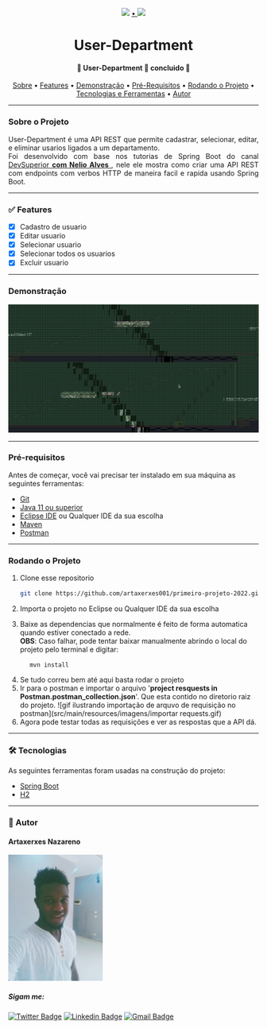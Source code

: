 <div align="center">
<p>
    <img src="https://img.shields.io/badge/feito%20por-Artaxerxes Nazareno-blue"/>
    <a href="https://twitter.com/Artaxerxes0001">
    • 
    <img src="https://img.shields.io/twitter/follow/Artaxerxes0001?style=social">
    </a><br>
    <h1> User-Department</h1>
</p>
<h4> 
	🚧  User-Department 🚀  concluido 🚧
</h4>
<p>
 <a href="#sobre">Sobre</a> •
 <a href="#features">Features</a> •
 <a href="#demonstracao">Demonstração</a> •
 <a href="#pre-requisitos">Pré-Requisitos</a> •
 <a href="#back-end">Rodando o Projeto</a> •
  <a href="#tecnologias">Tecnologias e Ferramentas</a> •
 <a href="#autor">Autor</a> 

</p>
</div>

---

<h3><a name="sobre"> Sobre o Projeto </a></h3>
<p align="justify">User-Department é uma API REST que permite cadastrar, selecionar, editar, e eliminar usarios ligados a um departamento. <br>
Foi desenvolvido com base nos tutorias de Spring Boot do canal<a href="https://www.youtube.com/watch?v=D4frmIHAxEY"> DevSuperior <strong> com Nelio Alves </strong> </a>, nele ele mostra como criar uma API REST com endpoints com verbos HTTP de maneira facil e rapida usando Spring Boot.
 </p>

---

<h3><a name="features"> ✅ Features </a></h3>

- [x] Cadastro de usuario
- [x] Editar usuario
- [x] Selecionar usuario
- [x] Selecionar todos os usuarios
- [x] Excluir usuario

---

<h3><a name="demonstracao"> Demonstração </a></h3>

![postman requests](src/main/resources/imagens/requests.gif)

---

<h3><a name="pre-requisitos"> Pré-requisitos </a></h3>
Antes de começar, você vai precisar ter instalado em sua máquina as seguintes ferramentas:

- [Git](https://git-scm.com)
- [Java 11 ou superior](https://openjdk.java.net/)
- [Eclipse IDE](https://www.eclipse.org) ou Qualquer IDE da sua escolha
- [Maven](https://maven.apache.org/download.cgi)
- [Postman](https://www.postman.com/)

---

<h3><a name="back-end"> Rodando o Projeto</a></h3>


1. Clone esse repositorio
    ```bash
    git clone https://github.com/artaxerxes001/primeiro-projeto-2022.git
    ```
2. Importa o projeto no Eclipse ou Qualquer IDE da sua escolha

3. Baixe as dependencias que normalmente é feito de forma automatica quando estiver conectado a rede.<br>
      **OBS**: Caso falhar, pode tentar baixar manualmente abrindo o local do projeto pelo terminal e digitar: 
```maven
      mvn install
   ```
4. Se tudo correu bem até aqui basta rodar o projeto 
5. Ir para o postman e importar o arquivo  '**project resquests in Postman.postman_collection.json**'. Que esta contido no diretorio raiz do projeto.
          ![gif ilustrando importação de arquvo de requisição no postman](src/main/resources/imagens/importar requests.gif)
6. Agora pode testar todas as requisições e ver as respostas que a API dá.

---

<h3><a name="tecnologias"> 🛠 Tecnologias </a></h3>

As seguintes ferramentas foram usadas na construção do projeto:
- [Spring Boot](https://spring.io )
- [H2](https://www.h2database.com/)

---

<h3><a name="autor">🦸 Autor</a></h3>

#### Artaxerxes Nazareno


<img src="src/main/resources/imagens/eu.jpg" width="190"/>

##### Sigam me:
[![Twitter Badge](https://img.shields.io/badge/-@artaxerxes0001-1ca0f1?style=flat-square&labelColor=1ca0f1&logo=twitter&logoColor=white&link=https://twitter.com/tgmarinho)](https://twitter.com/Artaxerxes0001)  [![Linkedin Badge](https://img.shields.io/badge/-Artaxerxes_Nazareno-blue?style=flat-square&logo=Linkedin&logoColor=white&link=https://www.linkedin.com/in/artaxerxes-nazare/)](https://www.linkedin.com/in/artaxerxes-nazare/) [![Gmail Badge](https://img.shields.io/badge/-artaxerxesnazare@gmail.com-c14438?style=flat-square&logo=Gmail&logoColor=white&link=mailto:artaxerxesnazare@gmail.comm)](mailto:artaxerxesnazare@gmail.com)
